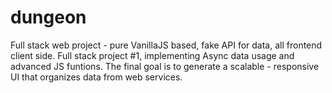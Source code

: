 # dungeon
Full stack web project - pure VanillaJS based, fake API for data, all frontend client side. Full stack project #1, implementing Async data usage and advanced JS funtions. The final goal is to generate a scalable - responsive UI that organizes data from web services.
